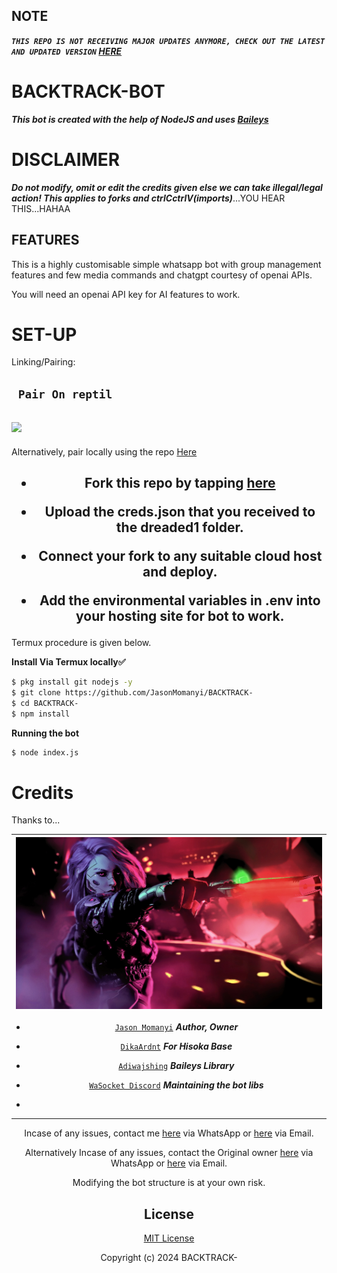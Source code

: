 
## NOTE
***```THIS REPO IS NOT RECEIVING MAJOR UPDATES ANYMORE, CHECK OUT THE LATEST AND UPDATED VERSION```  [HERE](https://www.github.com/Fortunatusmokaya/dreaded-md)***




# BACKTRACK-BOT

***This bot is created with the help of NodeJS and uses [Baileys](https://github.com/adiwajshing/Baileys)***


# DISCLAIMER

***Do not modify, omit or edit the credits given else we can take illegal/legal action! 
This applies to forks and ctrlCctrlV(imports)***...YOU HEAR THIS...HAHAA

## FEATURES
This is a highly customisable simple whatsapp bot with group management features and few media commands and chatgpt courtesy of openai APIs.

You will need an openai API key for AI features to work.

# SET-UP

Linking/Pairing:


## ` Pair On reptil`
<h2 align="left">  <a href="https://replit.com/@botdreaded/Pairing-Dreaded"><img src="https://repl.it/badge/github/quiec/whatsasena" />
</a>
</h2>

Alternatively, pair locally using the repo [Here](https://github.com/Fortunatusmokaya/DREADED-PAIRING)

    
<h2 align="center">   

- Fork this repo by tapping  [here](https://github.com/JasonMomanyi/BACKTRACK-/fork)


- Upload the creds.json that you received to the dreaded1 folder.

- Connect your fork to any suitable cloud host and deploy.

- Add the environmental variables in .env into your hosting site for bot to work.
</h2>
 
     

     

 



Termux procedure is given below.
 

**Install Via Termux locally✅**


```bash
$ pkg install git nodejs -y
$ git clone https://github.com/JasonMomanyi/BACKTRACK-
$ cd BACKTRACK-
$ npm install
```


**Running the bot**
```bash
$ node index.js
```

# Credits

Thanks to...

<div align="center">
  
| [![Jason Momanyi](https://github.com/JasonMomanyi/BACKTRACK-/blob/main/backtrack.jpg?lenght=50width=50)](https://github.com/JasonMomanyi)|
|----|
* [`Jason Momanyi`](https://github.com/JasonMomanyi) ***Author, Owner***

* [`DikaArdnt`](https://github.com/DikaArdnt) ***For Hisoka Base***
* [`Adiwajshing`](https://github.com/WhiskeySockets/Baileys) ***Baileys Library***
* [`WaSocket Discord`](https://discord.gg/WeJM5FP9GG) ***Maintaining the bot libs***

* 

---

Incase of any issues, contact me  [here](https://wa.me/+254799884226) via WhatsApp or [here](jasonmomanyi@outlook.com) via Email.

Alternatively Incase of any issues, contact the Original owner  [here](https://wa.me/+254114018035) via WhatsApp or [here](mokayafortunatus@gmail.com) via Email.


Modifying the bot structure is at your own risk.


## License

[MIT License](https://github.com/JasonMomanyi/BACKTRACK-/blob/main/LICENSE)

Copyright (c) 2024 BACKTRACK-
